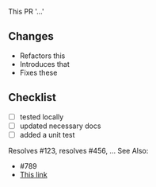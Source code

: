 This PR '...'

## Changes

- Refactors this
- Introduces that
- Fixes these

## Checklist

- [ ] tested locally
- [ ] updated necessary docs
- [ ] added a unit test

Resolves #123, resolves #456, ...
See Also:
- #789
- [This link](https://github.com/JHS-Viking-Robotics)
